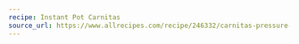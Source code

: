 ```yaml
---
recipe: Instant Pot Carnitas
source_url: https://www.allrecipes.com/recipe/246332/carnitas-pressure-cooker/
---
```


